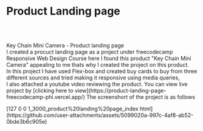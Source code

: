 <h1>Product Landing page</h1>
<br>
<h2></h2>Key Chain Mini Camera - Product landing page</h2>
<br>
I created a procuct landing page as a project under freecodecamp Responsive Web Design Course here I found this product "Key Chain Mini Camera" appealing to me thats why I created the project on this product.<br> 
In this project I have used Flex-box and created buy cards to buy from three different sources and tried making it responsive using media queries, <br>I also attached a youtube video reviewing the product.
You can view live project by [clicking here to view](https://product-landing-page-freecodecamp-phi.vercel.app/)
The screenshort of the project is as follows
</p>
[127 0 0 1_3000_product%20landing%20page_index html](https://github.com/user-attachments/assets/5099020a-997c-4af8-ab52-0bde3b6c905e)
